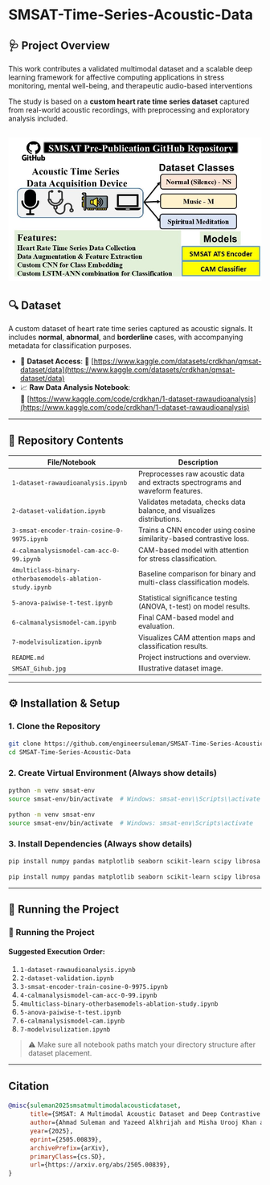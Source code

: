 # SMSAT-Time-Series-Acoustic-Data
## 🩺 Project Overview

This work contributes a validated multimodal dataset and a scalable deep learning framework for affective computing applications in stress monitoring, mental well-being, and therapeutic audio-based interventions

The study is based on a **custom heart rate time series dataset** captured from real-world acoustic recordings, with preprocessing and exploratory analysis included.

![Alt Text](SMSAT_Gihub.jpg)
---

## 🔍 Dataset

A custom dataset of heart rate time series captured as acoustic signals. It includes **normal**, **abnormal**, and **borderline** cases, with accompanying metadata for classification purposes.

- 📁 **Dataset Access**: 
🔗 [https://www.kaggle.com/datasets/crdkhan/qmsat-dataset/data](https://www.kaggle.com/datasets/crdkhan/qmsat-dataset/data) 
- 📈 **Raw Data Analysis Notebook**:  
🔗 [https://www.kaggle.com/code/crdkhan/1-dataset-rawaudioanalysis](https://www.kaggle.com/code/crdkhan/1-dataset-rawaudioanalysis)

---


## 📁 Repository Contents

| File/Notebook | Description |
|---------------|-------------|
| `1-dataset-rawaudioanalysis.ipynb` | Preprocesses raw acoustic data and extracts spectrograms and waveform features. |
| `2-dataset-validation.ipynb` | Validates metadata, checks data balance, and visualizes distributions. |
| `3-smsat-encoder-train-cosine-0-9975.ipynb` | Trains a CNN encoder using cosine similarity-based contrastive loss. |
| `4-calmanalysismodel-cam-acc-0-99.ipynb` | CAM-based model with attention for stress classification. |
| `4multiclass-binary-otherbasemodels-ablation-study.ipynb` | Baseline comparison for binary and multi-class classification models. |
| `5-anova-paiwise-t-test.ipynb` | Statistical significance testing (ANOVA, t-test) on model results. |
| `6-calmanalysismodel-cam.ipynb` | Final CAM-based model and evaluation. |
| `7-modelvisulization.ipynb` | Visualizes CAM attention maps and classification results. |
| `README.md` | Project instructions and overview. |
| `SMSAT_Gihub.jpg` | Illustrative dataset image. |

---


## ⚙️ Installation & Setup

### 1. Clone the Repository

```bash
git clone https://github.com/engineersuleman/SMSAT-Time-Series-Acoustic-Data.git
cd SMSAT-Time-Series-Acoustic-Data
```

### 2. Create Virtual Environment (Always show details)

```bash
python -m venv smsat-env
source smsat-env/bin/activate  # Windows: smsat-env\\Scripts\\activate
```

```bash
python -m venv smsat-env
source smsat-env/bin/activate  # Windows: smsat-env\Scripts\activate
```

### 3. Install Dependencies (Always show details)

```bash
pip install numpy pandas matplotlib seaborn scikit-learn scipy librosa torch torchvision torchaudio plotly ipywidgets
```

```bash
pip install numpy pandas matplotlib seaborn scikit-learn scipy librosa torch torchvision torchaudio plotly ipywidgets
```

---

## 🚀 Running the Project

### 🚀 Running the Project

#### Suggested Execution Order:

1. `1-dataset-rawaudioanalysis.ipynb`  
2. `2-dataset-validation.ipynb`  
3. `3-smsat-encoder-train-cosine-0-9975.ipynb`  
4. `4-calmanalysismodel-cam-acc-0-99.ipynb`  
5. `4multiclass-binary-otherbasemodels-ablation-study.ipynb`  
6. `5-anova-paiwise-t-test.ipynb`  
7. `6-calmanalysismodel-cam.ipynb`  
8. `7-modelvisulization.ipynb`  

> ⚠️ Make sure all notebook paths match your directory structure after dataset placement.

---

## Citation
``` bibtex
@misc{suleman2025smsatmultimodalacousticdataset,
      title={SMSAT: A Multimodal Acoustic Dataset and Deep Contrastive Learning Framework for Affective and Physiological Modeling of Spiritual Meditation}, 
      author={Ahmad Suleman and Yazeed Alkhrijah and Misha Urooj Khan and Hareem Khan and Muhammad Abdullah Husnain Ali Faiz and Mohamad A. Alawad and Zeeshan Kaleem and Guan Gui},
      year={2025},
      eprint={2505.00839},
      archivePrefix={arXiv},
      primaryClass={cs.SD},
      url={https://arxiv.org/abs/2505.00839}, 
}


